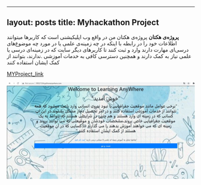 ---
layout: posts
title: Myhackathon Project
----

**پروژه‌‌‌‌ی هکتان**
 پروژه‌ی هکتان من در واقع وب اپلیکیشنی است که کاربر‌ها میتوانند اطلاعات خود را در رابطه با
 اینکه در چه زمینه‌ی علمی یا در مورد چه موضوع‌های درسی‌ای مهارت دارند وارد و ثبت کنند تا کاربر‌های
  دیگر سایت که در زمینه‌ای درسی یا علمی نیاز به کمک دارند و همچنین دسترسی کافی به خدمات آموزشی
  .ندارند، بتوانند از کمک ایشان استفاده کنند

[MYProject_link](http://99521334.pythonanywhere.com)

![MyHackathon_proj!](/assets/images/99.jpg "MyHackathon_proj")